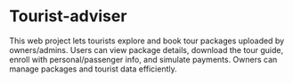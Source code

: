 # Tourist-adviser

This web project lets tourists explore and book tour packages uploaded by owners/admins. Users can view package details, download the tour guide, enroll with personal/passenger info, and simulate payments. Owners can manage packages and tourist data efficiently.

